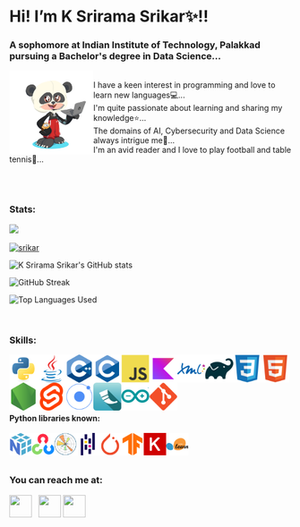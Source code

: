 # Hi! I’m K Srirama Srikar✨!!
<h3> A sophomore at Indian Institute of Technology, Palakkad pursuing a Bachelor's degree in Data Science...</h3>
<div><p> <img width="150" align='left' src="Octocat/octocat-1720873444543.png"></p>
<br>
I have a keen interest in programming and love to learn new languages💻...<br>
I'm quite passionate about learning and sharing my knowledge⭐...<br>
The domains of AI, Cybersecurity and Data Science always intrigue me🎯...<br>
I'm an avid reader and I love to play football and table tennis🏓...<br></div>


<br><br>

### Stats:

![](https://komarev.com/ghpvc/?username=k-srirama-srikar&color=blueviolet&style=plastic&label=PROFILE+VIEWS)
<br>

<!---<p align="left>

![github-stats](https://stats.dooboo.io/api/github-stats?login=k-srirama-srikar)

    
</p>--->

<p align="left"> <a href="https://github.com/ryo-ma/github-profile-trophy"><img src="https://github-profile-trophy.vercel.app/?username=k-srirama-srikar&theme=darkhub" alt="srikar" /></a> </p>


<p align="left">
    <img src="https://github-readme-stats.vercel.app/api?username=k-srirama-srikar&show_icons=true&theme=github_dark&border_radius=30" alt="K Srirama Srikar's GitHub stats" />
</p>



<p align="left">
    <img src="https://github-readme-streak-stats.herokuapp.com?user=k-srirama-srikar&theme=highcontrast&border_radius=30" alt="GitHub Streak" />
</p>

<!--- <p align="left"> 
<a href="https://leetcode.com/k_srirama_srikar/"><img width="48%" src="https://leetcode.card.workers.dev/k_srirama_srikar?theme=dark&font=baloo&extension=null&border=2&border_radius=8"></a>
</p> --->




<p align="left">
    <img src="https://github-readme-stats.vercel.app/api/top-langs/?username=k-srirama-srikar&size_weight=0.5&count_weight=0.5&theme=github_dark&langs_count=10&layout=donut&border_radius=30&hide=G-code" alt="Top Languages Used" />
</p>
<br>


<h3>Skills:</h3>
<div><a href="https://www.python.org/" target="_blank" rel="noreferrer"><img align="left" alt="python" width="50px" height="50px" src="https://raw.githubusercontent.com/devicons/devicon/6910f0503efdd315c8f9b858234310c06e04d9c0/icons/python/python-original.svg" /></a><a href="https://www.java.com/en/" target="_blank" rel="noreferrer"><img align="left" alt="java" width="50px"  height="50px" src="https://github.com/devicons/devicon/blob/master/icons/java/java-original.svg" /></a><a href="https://gcc.gnu.org/" target="_blank" rel="noreferrer"><img align="left" alt="cpp" width="50px" height="50px"  src="https://github.com/devicons/devicon/blob/master/icons/cplusplus/cplusplus-original.svg" /></a><a href="https://gcc.gnu.org/" target="_blank" rel="noreferrer"><img align="left" alt="c" width="50px" src="https://github.com/devicons/devicon/blob/master/icons/c/c-original.svg" /></a><a href="https://developer.mozilla.org/en-US/docs/Web/JavaScript" target="_blank" rel="noreferrer"><img align="left" alt="js" width="50px" height="50px"  src="https://github.com/devicons/devicon/blob/master/icons/javascript/javascript-original.svg" /></a><a href="https://kotlinlang.org/" target="_blank" rel="noreferrer"><img align="left" alt="kotlin" width="50px" height="50px"  src="https://github.com/devicons/devicon/blob/master/icons/kotlin/kotlin-original.svg" /></a><a href="https://developer.mozilla.org/en-US/docs/Web/XML" target="_blank" rel="noreferrer"><img align="left" alt="xml" width="50px"  height="50px" src="https://github.com/devicons/devicon/blob/master/icons/xml/xml-original.svg" /></a><a href="https://gradle.org/" target="_blank" rel="noreferrer"><img align="left" alt="gradle" width="50px" height="50px"  src="https://github.com/devicons/devicon/blob/master/icons/gradle/gradle-original.svg" /></a><a href="https://developer.mozilla.org/en-US/docs/Web/CSS" target="_blank" rel="noreferrer"><img align="left" alt="css" width="50px"  height="50px" src="https://github.com/devicons/devicon/blob/master/icons/css3/css3-original.svg" /></a><a href="https://developer.mozilla.org/en-US/docs/Web/HTML" target="_blank" rel="noreferrer"><img align="left" alt="html" width="50px"  height="50px" src="https://github.com/devicons/devicon/blob/master/icons/html5/html5-original.svg" /></a><a href="https://nodejs.org/en" target="_blank" rel="noreferrer"><img align="left" alt="nodejs" width="50px"  height="50px" src="https://github.com/devicons/devicon/blob/master/icons/nodejs/nodejs-original.svg" /></a><a href="https://svelte.dev/" target="_blank" rel="noreferrer"><img align="left" alt="svelte" width="50px" src="https://github.com/devicons/devicon/blob/master/icons/svelte/svelte-original.svg" /></a><a href="https://ionicframework.com/" target="_blank" rel="noreferrer"><img align="left" alt="ionic" width="50px"  height="50px" src="https://github.com/devicons/devicon/blob/master/icons/ionic/ionic-original.svg" /></a><a href="https://flask.palletsprojects.com/en/3.0.x/" target="_blank" rel="noreferrer"><img align="left" alt="flask" width="50px" height="50px"  src="flask.png" /></a><a href="https://www.arduino.cc/" target="_blank" rel="noreferrer"><img align="left" alt="arduino" width="50px"  height="50px" src="https://github.com/devicons/devicon/blob/master/icons/arduino/arduino-original.svg" /></a><a href="https://git-scm.com/" target="_blank" rel="noreferrer"><img align="left" alt="git" width="50px" height="50px"  src="https://github.com/devicons/devicon/blob/master/icons/git/git-original.svg" /></a></div>

<br><br>
<br>
<br><br>

<h4>Python libraries known:</h4>
<div><p align="left">
<img align="left" alt="numpy" width="40px" height="40px" src="https://github.com/devicons/devicon/blob/master/icons/numpy/numpy-original.svg" />
<img align="left" alt="opencv" width="40px" height="40px" src="https://github.com/devicons/devicon/blob/master/icons/opencv/opencv-original.svg" />
<img align="left" alt="matplotlib" width="40px" height="40px" src="https://github.com/devicons/devicon/blob/master/icons/matplotlib/matplotlib-original.svg" />
<img align="left" alt="pandas" width="40px" height="40px" src="https://github.com/devicons/devicon/blob/master/icons/pandas/pandas-original.svg" />
<img align="left" alt="pytorch" width="40px" height="40px" src="https://github.com/devicons/devicon/blob/master/icons/pytorch/pytorch-original.svg" />
<img align="left" alt="tensorflow" width="40px" height="40px" src="https://github.com/devicons/devicon/blob/master/icons/tensorflow/tensorflow-original.svg" />
<img align="left" alt="keras" width="40px" height="40px" src="https://github.com/devicons/devicon/blob/master/icons/keras/keras-original.svg" />
<img align="left" alt="scikit-learn" width="40px" height="40px" src="https://github.com/devicons/devicon/blob/master/icons/scikitlearn/scikitlearn-original.svg" /></p></div>

<br>
<br><br>
<h3>You can reach me at:</h3>
<a href="https://discord.com/users/1142830122391572521"><img align="center" src = "https://cdn.prod.website-files.com/6257adef93867e50d84d30e2/636e0a69f118df70ad7828d4_icon_clyde_blurple_RGB.svg" height=40 width=40></a>
&nbsp;
<a href="https://in.linkedin.com/in/kakaraparty-srirama-srikar-b6257b28a"><img align="center" src="https://github.com/rahuldkjain/github-profile-readme-generator/blob/master/src/images/icons/Social/linked-in-alt.svg"height=40 width=40></a>
<a href="https://www.kaggle.com/ksriramasrikar"><img align="center" src="https://github.com/rahuldkjain/github-profile-readme-generator/blob/master/src/images/icons/Social/kaggle.svg"height=40 width=40></a>


<!---
k-srirama-srikar/k-srirama-srikar is a ✨ special ✨ repository because its `README.md` (this file) appears on your GitHub profile.
You can click the Preview link to take a look at your changes.
--->
